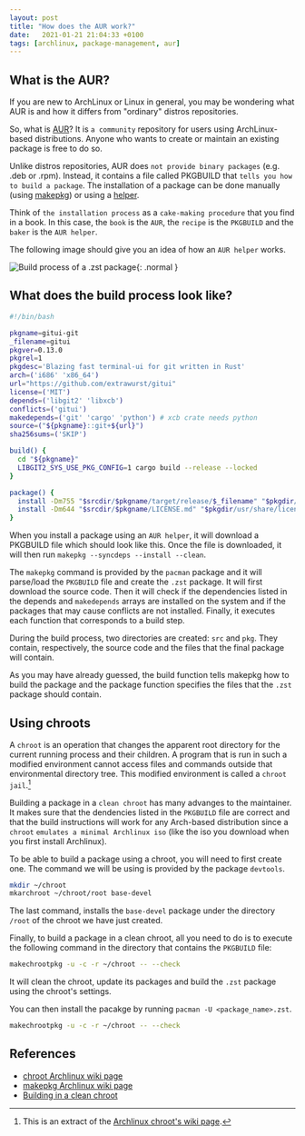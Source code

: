 ```yaml
---
layout: post
title: "How does the AUR work?"
date:   2021-01-21 21:04:33 +0100
tags: [archlinux, package-management, aur]
---
```


## What is the AUR?
If you are new to ArchLinux or Linux in general, you may be wondering what AUR is
and how it differs from \"ordinary\" distros repositories.

So, what is [AUR](https://wiki.archlinux.org/index.php/Arch_User_Repository)?
It is ```a community``` repository for users using ArchLinux-based distributions.
Anyone who wants to create or maintain an existing package is free to do so.

Unlike distros repositories, AUR does ```not provide binary packages``` (e.g. .deb or .rpm).
Instead, it contains a file called PKGBUILD that ```tells you how to build a package```.
The installation of a package can be done manually
(using [makepkg](https://wiki.archlinux.org/index.php/Makepkg)) or using
a [helper](https://wiki.archlinux.org/index.php/AUR_helpers).

Think of ```the installation process``` as a ```cake-making procedure``` that
you find in a book. In this case, the ```book``` is the ```AUR```, the ```recipe``` is the ```PKGBUILD```
and the ```baker``` is the ```AUR helper```.

The following image should give you an idea of how an ```AUR helper``` works.

![Build process of a .zst package](/assets/img/pkgbuild.svg){: .normal }

## What does the build process look like?

```sh
#!/bin/bash

pkgname=gitui-git
_filename=gitui
pkgver=0.13.0
pkgrel=1
pkgdesc='Blazing fast terminal-ui for git written in Rust'
arch=('i686' 'x86_64')
url="https://github.com/extrawurst/gitui"
license=('MIT')
depends=('libgit2' 'libxcb')
conflicts=('gitui')
makedepends=('git' 'cargo' 'python') # xcb crate needs python
source=("${pkgname}::git+${url}")
sha256sums=('SKIP')

build() {
  cd "${pkgname}"
  LIBGIT2_SYS_USE_PKG_CONFIG=1 cargo build --release --locked
}

package() {
  install -Dm755 "$srcdir/$pkgname/target/release/$_filename" "$pkgdir/usr/bin/$_filename"
  install -Dm644 "$srcdir/$pkgname/LICENSE.md" "$pkgdir/usr/share/licenses/$_filename/LICENSE"
}
```

When you install a package using an ```AUR helper```, it will download a PKGBUILD file which should look like this.
Once the file is downloaded, it will then run ```makepkg --syncdeps --install --clean```.

The ```makepkg``` command is provided by the ```pacman``` package and it will parse/load the ```PKGBUILD``` file and create the ```.zst``` package.
It will first download the source code. Then it will check if the dependencies listed in the depends and ```makedepends``` arrays are installed
on the system and if the packages that may cause conflicts are not installed. Finally, it executes each function that corresponds to a build step.

During the build process, two directories are created: ```src``` and ```pkg```. They contain, respectively, the source code and the files that the final package will contain.

As you may have already guessed, the build function tells makepkg how to build the package and the package function specifies the files that the ```.zst``` package should contain.

## Using chroots
A ```chroot``` is an operation that changes the apparent root directory for the current running process and their children.
A program that is run in such a modified environment cannot access files and commands outside that environmental directory tree.
This modified environment is called a ```chroot jail```.[^1]

Building a package in a ```clean chroot``` has many advanges to the maintainer. It makes sure that the dendencies listed in the ```PKGBUILD``` file are correct and that the
build instructions will work for any Arch-based distribution since a ```chroot``` ```emulates a minimal Archlinux iso``` (like the iso you download when you first install Archlinux).

To be able to build a package using a chroot, you will need to first create one. The command we will be using is provided by the package ```devtools```.
```sh
mkdir ~/chroot
mkarchroot ~/chroot/root base-devel
```

The last command, installs the ```base-devel``` package under the directory ```/root``` of the chroot we have just created.

Finally, to build a package in a clean chroot, all you need to do is to execute the following command in the directory that contains the ```PKGBUILD``` file:
```sh
makechrootpkg -u -c -r ~/chroot -- --check
```

It will clean the chroot, update its packages and build the ```.zst``` package using the chroot's settings.

You can then install the pacakge by running ```pacman -U <package_name>.zst```.

```sh
makechrootpkg -u -c -r ~/chroot -- --check
```
## References
- [chroot Archlinux wiki page](https://wiki.archlinux.org/index.php/Chroot)
- [makepkg Archlinux wiki page](https://wiki.archlinux.org/index.php/Makepkg)
- [Building in a clean chroot](https://wiki.archlinux.org/index.php/DeveloperWiki:Building_in_a_clean_chroot)

[^1]: This is an extract of the [Archlinux chroot's wiki page](https://wiki.archlinux.org/index.php/Chroot).

